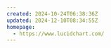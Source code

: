 ```yaml
---
created: 2024-10-24T06:38:36Z
updated: 2024-12-10T08:34:55Z
homepage:
  - https://www.lucidchart.com/
---
```

